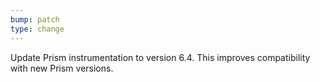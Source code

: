 ```yaml
---
bump: patch
type: change
---
```


Update Prism instrumentation to version 6.4. This improves compatibility with new Prism versions.
